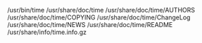 /usr/bin/time
/usr/share/doc/time
/usr/share/doc/time/AUTHORS
/usr/share/doc/time/COPYING
/usr/share/doc/time/ChangeLog
/usr/share/doc/time/NEWS
/usr/share/doc/time/README
/usr/share/info/time.info.gz
